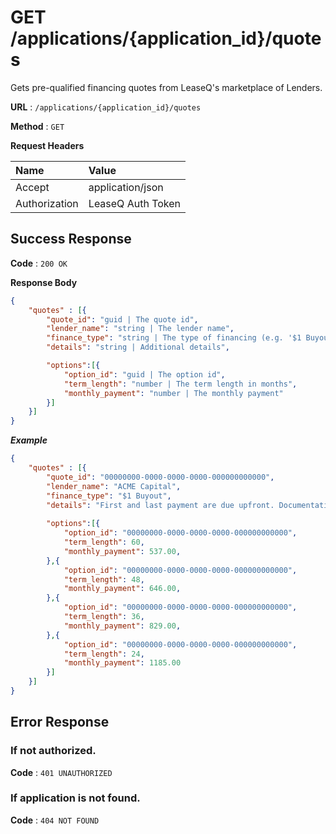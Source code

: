 # GET /applications/{application_id}/quotes

Gets pre-qualified financing quotes from LeaseQ's marketplace of Lenders.

**URL** : `/applications/{application_id}/quotes`

**Method** : `GET`

**Request Headers**

| Name | Value |
|:-----|:------|
|Accept|application/json|
|Authorization|LeaseQ Auth Token|

## Success Response

**Code** : `200 OK`

**Response Body**

```json
{
    "quotes" : [{ 
        "quote_id": "guid | The quote id",
        "lender_name": "string | The lender name",
        "finance_type": "string | The type of financing (e.g. '$1 Buyout')",
        "details": "string | Additional details",

        "options":[{
            "option_id": "guid | The option id",
            "term_length": "number | The term length in months",
            "monthly_payment": "number | The monthly payment"
        }]
    }]
}
```

***Example***

```json
{
    "quotes" : [{ 
        "quote_id": "00000000-0000-0000-0000-000000000000",
        "lender_name": "ACME Capital",
        "finance_type": "$1 Buyout",
        "details": "First and last payment are due upfront. Documentation fee $200. Rates do not include sales, rental or use taxes. Fair market value purchase available at end of lease.",
        
        "options":[{
            "option_id": "00000000-0000-0000-0000-000000000000",
            "term_length": 60,
            "monthly_payment": 537.00,
        },{
            "option_id": "00000000-0000-0000-0000-000000000000",
            "term_length": 48,
            "monthly_payment": 646.00,
        },{
            "option_id": "00000000-0000-0000-0000-000000000000",
            "term_length": 36,
            "monthly_payment": 829.00,
        },{
            "option_id": "00000000-0000-0000-0000-000000000000",
            "term_length": 24,
            "monthly_payment": 1185.00
        }]
    }]
}
```

## Error Response

### If not authorized.

**Code** : `401 UNAUTHORIZED`

### If application is not found.

**Code** : `404 NOT FOUND`
